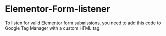 # Elementor-Form-listener
To listen for valid Elementor form submissions, you need to add this code to Google Tag Manager with a custom HTML tag.
